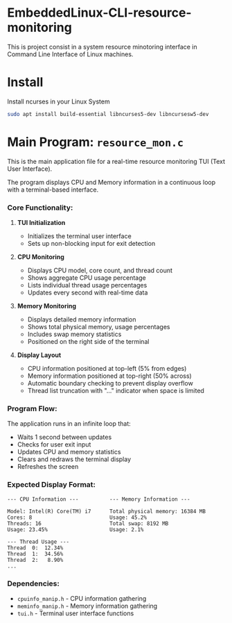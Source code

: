 # EmbeddedLinux-CLI-resource-monitoring

This is project consist in a system resource minotoring interface in Command Line Interface of Linux machines.


# Install

Install ncurses in your Linux System

```bash
sudo apt install build-essential libncurses5-dev libncursesw5-dev
```



# Main Program: `resource_mon.c`

This is the main application file for a real-time resource monitoring TUI (Text User Interface).

The program displays CPU and Memory information in a continuous loop with a terminal-based interface.

### Core Functionality:

1. **TUI Initialization**
   - Initializes the terminal user interface
   - Sets up non-blocking input for exit detection

2. **CPU Monitoring**
   - Displays CPU model, core count, and thread count
   - Shows aggregate CPU usage percentage
   - Lists individual thread usage percentages
   - Updates every second with real-time data

3. **Memory Monitoring**
   - Displays detailed memory information
   - Shows total physical memory, usage percentages
   - Includes swap memory statistics
   - Positioned on the right side of the terminal

4. **Display Layout**
   - CPU information positioned at top-left (5% from edges)
   - Memory information positioned at top-right (50% across)
   - Automatic boundary checking to prevent display overflow
   - Thread list truncation with "..." indicator when space is limited

### Program Flow:

The application runs in an infinite loop that:
- Waits 1 second between updates
- Checks for user exit input
- Updates CPU and memory statistics
- Clears and redraws the terminal display
- Refreshes the screen

### Expected Display Format:

```
--- CPU Information ---          --- Memory Information ---

Model: Intel(R) Core(TM) i7      Total physical memory: 16384 MB
Cores: 8                         Usage: 45.2%
Threads: 16                      Total swap: 8192 MB
Usage: 23.45%                    Usage: 2.1%

--- Thread Usage ---
Thread  0:  12.34%
Thread  1:  34.56%
Thread  2:   8.90%
...
```

### Dependencies:

- `cpuinfo_manip.h` - CPU information gathering
- `meminfo_manip.h` - Memory information gathering  
- `tui.h` - Terminal user interface functions